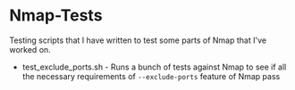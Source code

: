 Nmap-Tests
==========

Testing scripts that I have written to test some parts of Nmap that I've worked on.

+ test\_exclude\_ports.sh - Runs a bunch of tests against Nmap to see if all the necessary requirements of `--exclude-ports` feature of Nmap pass
